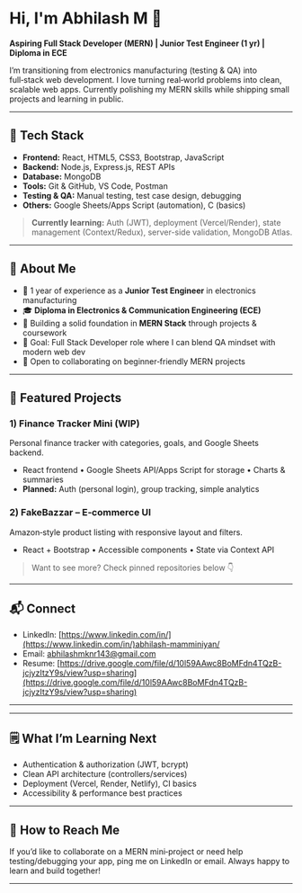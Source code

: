 # Hi, I'm Abhilash M 👋

**Aspiring Full Stack Developer (MERN) | Junior Test Engineer (1 yr) | Diploma in ECE**

I’m transitioning from electronics manufacturing (testing & QA) into full‑stack web development. I love turning real‑world problems into clean, scalable web apps. Currently polishing my MERN skills while shipping small projects and learning in public.

---

## 🚀 Tech Stack

* **Frontend:** React, HTML5, CSS3, Bootstrap, JavaScript&#x20;
* **Backend:** Node.js, Express.js, REST APIs
* **Database:** MongoDB
* **Tools:** Git & GitHub, VS Code, Postman
* **Testing & QA:** Manual testing, test case design, debugging
* **Others:** Google Sheets/Apps Script (automation), C (basics)

> **Currently learning:** Auth (JWT), deployment (Vercel/Render), state management (Context/Redux), server-side validation, MongoDB Atlas.

---

## 💼 About Me

* 🧪 1 year of experience as a **Junior Test Engineer** in electronics manufacturing
* 🎓 **Diploma in Electronics & Communication Engineering (ECE)**
* 🧱 Building a solid foundation in **MERN Stack** through projects & coursework
* 🧭 Goal: Full Stack Developer role where I can blend QA mindset with modern web dev
* 🌱 Open to collaborating on beginner‑friendly MERN projects

---

## 🧩 Featured Projects

### 1) Finance Tracker Mini (WIP)

Personal finance tracker with categories, goals, and Google Sheets backend.

* React frontend • Google Sheets API/Apps Script for storage • Charts & summaries
* **Planned:** Auth (personal login), group tracking, simple analytics


### 2) FakeBazzar – E‑commerce UI

Amazon‑style product listing with responsive layout and filters.

* React + Bootstrap • Accessible components • State via Context API


> Want to see more? Check pinned repositories below 👇

---

## 📬 Connect

* LinkedIn: [https://www.linkedin.com/in/](https://www.linkedin.com/in/)abhilash-mamminiyan/
* Email: [abhilashmknr143@gmail.com](mailto:abhilashmknr143@gmail.com)
* Resume: [https://drive.google.com/file/d/10l59AAwc8BoMFdn4TQzB-jcjyzItzY9s/view?usp=sharing](https://drive.google.com/file/d/10l59AAwc8BoMFdn4TQzB-jcjyzItzY9s/view?usp=sharing)

---

---

## 🗒️ What I’m Learning Next

* Authentication & authorization (JWT, bcrypt)
* Clean API architecture (controllers/services)
* Deployment (Vercel, Render, Netlify), CI basics
* Accessibility & performance best practices

---

## 🤝 How to Reach Me

If you’d like to collaborate on a MERN mini‑project or need help testing/debugging your app, ping me on LinkedIn or email. Always happy to learn and build together!

---

&#x20;  &#x20;
